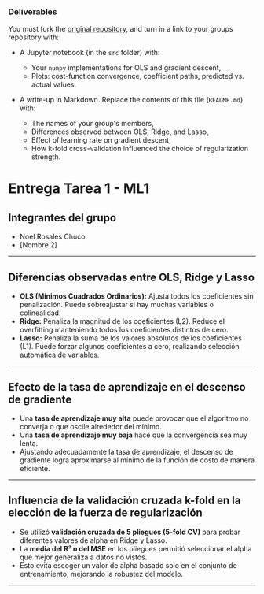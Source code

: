 ### Deliverables
You must fork the [original repository](), and turn in a link to your groups repository with:

* A Jupyter notebook (in the `src` folder) with:

  * Your `numpy` implementations for OLS and gradient descent,
  * Plots: cost-function convergence, coefficient paths, predicted vs. actual values.
* A write-up in Markdown. Replace the contents of this file (`README.md`) with:
  
  * The names of your group's members,
  * Differences observed between OLS, Ridge, and Lasso,
  * Effect of learning rate on gradient descent,
  * How k-fold cross-validation influenced the choice of regularization strength.

# Entrega Tarea 1 - ML1

## Integrantes del grupo
- Noel Rosales Chuco
- [Nombre 2]

---

## Diferencias observadas entre OLS, Ridge y Lasso

- **OLS (Mínimos Cuadrados Ordinarios):** Ajusta todos los coeficientes sin penalización. Puede sobreajustar si hay muchas variables o colinealidad.  
- **Ridge:** Penaliza la magnitud de los coeficientes (L2). Reduce el overfitting manteniendo todos los coeficientes distintos de cero.  
- **Lasso:** Penaliza la suma de los valores absolutos de los coeficientes (L1). Puede forzar algunos coeficientes a cero, realizando selección automática de variables.

---

## Efecto de la tasa de aprendizaje en el descenso de gradiente

- Una **tasa de aprendizaje muy alta** puede provocar que el algoritmo no converja o que oscile alrededor del mínimo.  
- Una **tasa de aprendizaje muy baja** hace que la convergencia sea muy lenta.  
- Ajustando adecuadamente la tasa de aprendizaje, el descenso de gradiente logra aproximarse al mínimo de la función de costo de manera eficiente.

---

## Influencia de la validación cruzada k-fold en la elección de la fuerza de regularización

- Se utilizó **validación cruzada de 5 pliegues (5-fold CV)** para probar diferentes valores de alpha en Ridge y Lasso.  
- La **media del R² o del MSE** en los pliegues permitió seleccionar el alpha que mejor generaliza a datos no vistos.  
- Esto evita escoger un valor de alpha basado solo en el conjunto de entrenamiento, mejorando la robustez del modelo.

---
